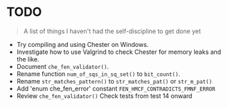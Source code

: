 # TODO
> A list of things I haven't had the self-discipline to get done yet

* Try compiling and using Chester on Windows.
* Investigate how to use Valgrind to check Chester for memory leaks and the like.
* Document `che_fen_validator()`.
* Rename function `num_of_sqs_in_sq_set()` to `bit_count()`.
* Rename `str_matches_pattern()` to `str_matches_pat()` or `str_m_pat()`
* Add 'enum che_fen_error' constant `FEN_HMCF_CONTRADICTS_FMNF_ERROR`
* Review `che_fen_validator()` Check tests from test 14 onward
